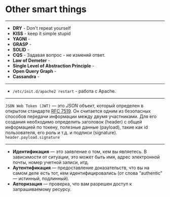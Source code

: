 # Other smart things
***
- **DRY** - Don't repeat yourself
- **KISS** - keep it simple stupid
- **YAGNI** - 
- **GRASP** -
- **SOLID** -
- **CQS** - Задавая вопрос - не изменяй ответ.
- **Law of Demeter** - 
- **Single Level of Abstraction Principle** - 
- **Open Query Graph** - 
- **Cassandra** - 
***
- `/etc/init.d/apache2 restart` - работа с Apache.
***
`JSON Web Token (JWT)` — это _JSON_ объект, который определен в открытом стандарте [RFC 7519](https://tools.ietf.org/html/rfc7519). Он считается одним из безопасных способов передачи информации между двумя участниками. Для его создания необходимо определить заголовок (header) с общей информацией по токену, полезные данные (payload), такие как id пользователя, его роль и т.д. и подписи (signature).
`header.payload.signature`
***
- **Идентификация** — это заявление о том, кем вы являетесь. В зависимости от ситуации, это может быть имя, адрес электронной почты, номер учетной записи, итд.
- **Аутентификация** — предоставление доказательств, что вы на самом деле есть тот, кем идентифицировались (от слова “authentic” — истинный, подлинный).
- **Авторизация** — проверка, что вам разрешен доступ к запрашиваемому ресурсу.